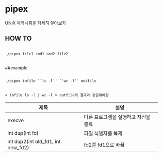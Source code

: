 # pipex

UNIX 매커니즘을 자세히 알아보자

## HOW TO
<pre>
<code>
./pipex file1 cmd1 cmd2 file2
</code>
</pre>

##example
<pre>
<code>
./pipex infile ``ls -l'' ``wc -l'' outfile
</code>
</pre>
`< infile ls -l | wc -l > outfile의 결과와 동일해야함`


|제목|설명|
|------|---|
|execve|다른 프로그램을 실행하고 자신을 종료|
|int dup(int fd)|파일 식별자를 복제|
|int dup2(int old_fd1, int new_fd2)|fd2를 fd1으로 바꿈|

